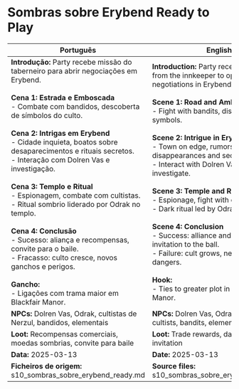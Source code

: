# Sombras sobre Erybend  Ready to Play

| Português                                                                                                                                                                                                                                                                                                                                                                                                                                                                                                                                                                                                                                                                                                | English                                                                                                                                                                                                                                                                                                                                                                                                                                                                                                                                                                                                                                                                                    |
| -------------------------------------------------------------------------------------------------------------------------------------------------------------------------------------------------------------------------------------------------------------------------------------------------------------------------------------------------------------------------------------------------------------------------------------------------------------------------------------------------------------------------------------------------------------------------------------------------------------------------------------------------------------------------------------------------------- | ------------------------------------------------------------------------------------------------------------------------------------------------------------------------------------------------------------------------------------------------------------------------------------------------------------------------------------------------------------------------------------------------------------------------------------------------------------------------------------------------------------------------------------------------------------------------------------------------------------------------------------------------------------------------------------------ |
| **Introdução:** Party recebe missão do taberneiro para abrir negociações em Erybend.<br><br>**Cena 1: Estrada e Emboscada**<br>- Combate com bandidos, descoberta de símbolos do culto.<br><br>**Cena 2: Intrigas em Erybend**<br>- Cidade inquieta, boatos sobre desaparecimentos e rituais secretos.<br>- Interação com Dolren Vas e investigação.<br><br>**Cena 3: Templo e Ritual**<br>- Espionagem, combate com cultistas.<br>- Ritual sombrio liderado por Odrak no templo.<br><br>**Cena 4: Conclusão**<br>- Sucesso: aliança e recompensas, convite para o baile.<br>- Fracasso: culto cresce, novos ganchos e perigos.<br><br>**Gancho:**<br>- Ligações com trama maior em Blackfair Manor.<br> | **Introduction:** Party receives a mission from the innkeeper to open trade negotiations in Erybend.<br><br>**Scene 1: Road and Ambush**<br>- Fight with bandits, discovery of cult symbols.<br><br>**Scene 2: Intrigue in Erybend**<br>- Town on edge, rumors of disappearances and secret rituals.<br>- Interact with Dolren Vas and investigate.<br><br>**Scene 3: Temple and Ritual**<br>- Espionage, fight with cultists.<br>- Dark ritual led by Odrak in the temple.<br><br>**Scene 4: Conclusion**<br>- Success: alliance and rewards, invitation to the ball.<br>- Failure: cult grows, new hooks and dangers.<br><br>**Hook:**<br>- Ties to greater plot in Blackfair Manor.<br> |
| **NPCs:** Dolren Vas, Odrak, cultistas de Nerzul, bandidos, elementais                                                                                                                                                                                                                                                                                                                                                                                                                                                                                                                                                                                                                                   | **NPCs:** Dolren Vas, Odrak, Nerzul cultists, bandits, elementals                                                                                                                                                                                                                                                                                                                                                                                                                                                                                                                                                                                                                          |
| **Loot:** Recompensas comerciais, moedas sombrias, convite para baile                                                                                                                                                                                                                                                                                                                                                                                                                                                                                                                                                                                                                                    | **Loot:** Trade rewards, dark coins, ball invitation                                                                                                                                                                                                                                                                                                                                                                                                                                                                                                                                                                                                                                       |
| **Data:** 2025-03-13                                                                                                                                                                                                                                                                                                                                                                                                                                                                                                                                                                                                                                                                                     | **Date:** 2025-03-13                                                                                                                                                                                                                                                                                                                                                                                                                                                                                                                                                                                                                                                                       |
| **Ficheiros de origem:** s10_sombras_sobre_erybend_ready.md                                                                                                                                                                                                                                                                                                                                                                                                                                                                                                                                                                                                                                              | **Source files:** s10_sombras_sobre_erybend_ready.md                                                                                                                                                                                                                                                                                                                                                                                                                                                                                                                                                                                                                                       |


















